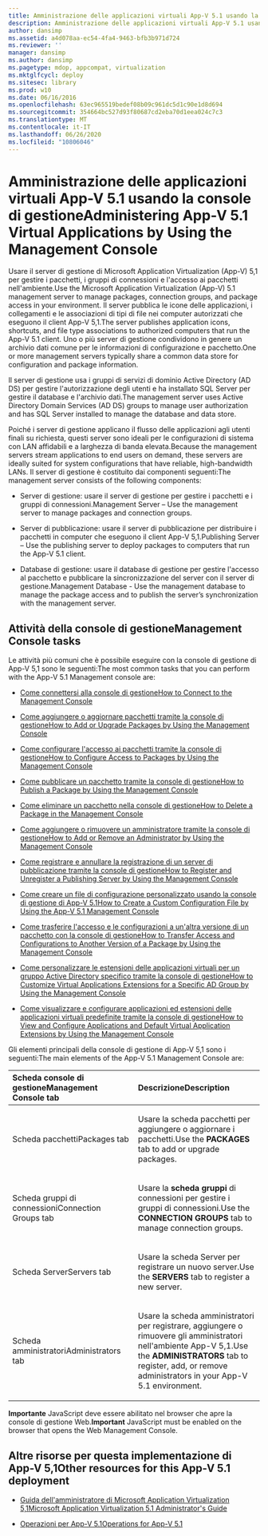 ```yaml
---
title: Amministrazione delle applicazioni virtuali App-V 5.1 usando la console di gestione
description: Amministrazione delle applicazioni virtuali App-V 5.1 usando la console di gestione
author: dansimp
ms.assetid: a4d078aa-ec54-4fa4-9463-bfb3b971d724
ms.reviewer: ''
manager: dansimp
ms.author: dansimp
ms.pagetype: mdop, appcompat, virtualization
ms.mktglfcycl: deploy
ms.sitesec: library
ms.prod: w10
ms.date: 06/16/2016
ms.openlocfilehash: 63ec965519bedef08b09c961dc5d1c90e1d8d694
ms.sourcegitcommit: 354664bc527d93f80687cd2eba70d1eea024c7c3
ms.translationtype: MT
ms.contentlocale: it-IT
ms.lasthandoff: 06/26/2020
ms.locfileid: "10806046"
---
```

# <span data-ttu-id="cd876-103">Amministrazione delle applicazioni virtuali App-V 5.1 usando la console di gestione</span><span class="sxs-lookup"><span data-stu-id="cd876-103">Administering App-V 5.1 Virtual Applications by Using the Management Console</span></span>


<span data-ttu-id="cd876-104">Usare il server di gestione di Microsoft Application Virtualization (App-V) 5,1 per gestire i pacchetti, i gruppi di connessioni e l'accesso ai pacchetti nell'ambiente.</span><span class="sxs-lookup"><span data-stu-id="cd876-104">Use the Microsoft Application Virtualization (App-V) 5.1 management server to manage packages, connection groups, and package access in your environment.</span></span> <span data-ttu-id="cd876-105">Il server pubblica le icone delle applicazioni, i collegamenti e le associazioni di tipi di file nei computer autorizzati che eseguono il client App-V 5,1.</span><span class="sxs-lookup"><span data-stu-id="cd876-105">The server publishes application icons, shortcuts, and file type associations to authorized computers that run the App-V 5.1 client.</span></span> <span data-ttu-id="cd876-106">Uno o più server di gestione condividono in genere un archivio dati comune per le informazioni di configurazione e pacchetto.</span><span class="sxs-lookup"><span data-stu-id="cd876-106">One or more management servers typically share a common data store for configuration and package information.</span></span>

<span data-ttu-id="cd876-107">Il server di gestione usa i gruppi di servizi di dominio Active Directory (AD DS) per gestire l'autorizzazione degli utenti e ha installato SQL Server per gestire il database e l'archivio dati.</span><span class="sxs-lookup"><span data-stu-id="cd876-107">The management server uses Active Directory Domain Services (AD DS) groups to manage user authorization and has SQL Server installed to manage the database and data store.</span></span>

<span data-ttu-id="cd876-108">Poiché i server di gestione applicano il flusso delle applicazioni agli utenti finali su richiesta, questi server sono ideali per le configurazioni di sistema con LAN affidabili e a larghezza di banda elevata.</span><span class="sxs-lookup"><span data-stu-id="cd876-108">Because the management servers stream applications to end users on demand, these servers are ideally suited for system configurations that have reliable, high-bandwidth LANs.</span></span> <span data-ttu-id="cd876-109">Il server di gestione è costituito dai componenti seguenti:</span><span class="sxs-lookup"><span data-stu-id="cd876-109">The management server consists of the following components:</span></span>

-   <span data-ttu-id="cd876-110">Server di gestione: usare il server di gestione per gestire i pacchetti e i gruppi di connessioni.</span><span class="sxs-lookup"><span data-stu-id="cd876-110">Management Server – Use the management server to manage packages and connection groups.</span></span>

-   <span data-ttu-id="cd876-111">Server di pubblicazione: usare il server di pubblicazione per distribuire i pacchetti in computer che eseguono il client App-V 5,1.</span><span class="sxs-lookup"><span data-stu-id="cd876-111">Publishing Server – Use the publishing server to deploy packages to computers that run the App-V 5.1 client.</span></span>

-   <span data-ttu-id="cd876-112">Database di gestione: usare il database di gestione per gestire l'accesso al pacchetto e pubblicare la sincronizzazione del server con il server di gestione.</span><span class="sxs-lookup"><span data-stu-id="cd876-112">Management Database - Use the management database to manage the package access and to publish the server’s synchronization with the management server.</span></span>

## <span data-ttu-id="cd876-113">Attività della console di gestione</span><span class="sxs-lookup"><span data-stu-id="cd876-113">Management Console tasks</span></span>


<span data-ttu-id="cd876-114">Le attività più comuni che è possibile eseguire con la console di gestione di App-V 5,1 sono le seguenti:</span><span class="sxs-lookup"><span data-stu-id="cd876-114">The most common tasks that you can perform with the App-V 5.1 Management console are:</span></span>

-   [<span data-ttu-id="cd876-115">Come connettersi alla console di gestione</span><span class="sxs-lookup"><span data-stu-id="cd876-115">How to Connect to the Management Console</span></span>](how-to-connect-to-the-management-console-51.md)

-   [<span data-ttu-id="cd876-116">Come aggiungere o aggiornare pacchetti tramite la console di gestione</span><span class="sxs-lookup"><span data-stu-id="cd876-116">How to Add or Upgrade Packages by Using the Management Console</span></span>](how-to-add-or-upgrade-packages-by-using-the-management-console-51-gb18030.md)

-   [<span data-ttu-id="cd876-117">Come configurare l'accesso ai pacchetti tramite la console di gestione</span><span class="sxs-lookup"><span data-stu-id="cd876-117">How to Configure Access to Packages by Using the Management Console</span></span>](how-to-configure-access-to-packages-by-using-the-management-console-51.md)

-   [<span data-ttu-id="cd876-118">Come pubblicare un pacchetto tramite la console di gestione</span><span class="sxs-lookup"><span data-stu-id="cd876-118">How to Publish a Package by Using the Management Console</span></span>](how-to-publish-a-package-by-using-the-management-console-51.md)

-   [<span data-ttu-id="cd876-119">Come eliminare un pacchetto nella console di gestione</span><span class="sxs-lookup"><span data-stu-id="cd876-119">How to Delete a Package in the Management Console</span></span>](how-to-delete-a-package-in-the-management-console-51.md)

-   [<span data-ttu-id="cd876-120">Come aggiungere o rimuovere un amministratore tramite la console di gestione</span><span class="sxs-lookup"><span data-stu-id="cd876-120">How to Add or Remove an Administrator by Using the Management Console</span></span>](how-to-add-or-remove-an-administrator-by-using-the-management-console51.md)

-   [<span data-ttu-id="cd876-121">Come registrare e annullare la registrazione di un server di pubblicazione tramite la console di gestione</span><span class="sxs-lookup"><span data-stu-id="cd876-121">How to Register and Unregister a Publishing Server by Using the Management Console</span></span>](how-to-register-and-unregister-a-publishing-server-by-using-the-management-console51.md)

-   [<span data-ttu-id="cd876-122">Come creare un file di configurazione personalizzato usando la console di gestione di App-V 5.1</span><span class="sxs-lookup"><span data-stu-id="cd876-122">How to Create a Custom Configuration File by Using the App-V 5.1 Management Console</span></span>](how-to-create-a-custom-configuration-file-by-using-the-app-v-51-management-console.md)

-   [<span data-ttu-id="cd876-123">Come trasferire l'accesso e le configurazioni a un'altra versione di un pacchetto con la console di gestione</span><span class="sxs-lookup"><span data-stu-id="cd876-123">How to Transfer Access and Configurations to Another Version of a Package by Using the Management Console</span></span>](how-to-transfer-access-and-configurations-to-another-version-of-a-package-by-using-the-management-console51.md)

-   [<span data-ttu-id="cd876-124">Come personalizzare le estensioni delle applicazioni virtuali per un gruppo Active Directory specifico tramite la console di gestione</span><span class="sxs-lookup"><span data-stu-id="cd876-124">How to Customize Virtual Applications Extensions for a Specific AD Group by Using the Management Console</span></span>](how-to-customize-virtual-applications-extensions-for-a-specific-ad-group-by-using-the-management-console51.md)

-   [<span data-ttu-id="cd876-125">Come visualizzare e configurare applicazioni ed estensioni delle applicazioni virtuali predefinite tramite la console di gestione</span><span class="sxs-lookup"><span data-stu-id="cd876-125">How to View and Configure Applications and Default Virtual Application Extensions by Using the Management Console</span></span>](how-to-view-and-configure-applications-and-default-virtual-application-extensions-by-using-the-management-console-beta.md)

<span data-ttu-id="cd876-126">Gli elementi principali della console di gestione di App-V 5,1 sono i seguenti:</span><span class="sxs-lookup"><span data-stu-id="cd876-126">The main elements of the App-V 5.1 Management Console are:</span></span>

<table>
<colgroup>
<col width="50%" />
<col width="50%" />
</colgroup>
<thead>
<tr class="header">
<th align="left"><span data-ttu-id="cd876-127">Scheda console di gestione</span><span class="sxs-lookup"><span data-stu-id="cd876-127">Management Console tab</span></span></th>
<th align="left"><span data-ttu-id="cd876-128">Descrizione</span><span class="sxs-lookup"><span data-stu-id="cd876-128">Description</span></span></th>
</tr>
</thead>
<tbody>
<tr class="odd">
<td align="left"><p><span data-ttu-id="cd876-129">Scheda pacchetti</span><span class="sxs-lookup"><span data-stu-id="cd876-129">Packages tab</span></span></p></td>
<td align="left"><p><span data-ttu-id="cd876-130">Usare la <strong> </strong> scheda pacchetti per aggiungere o aggiornare i pacchetti.</span><span class="sxs-lookup"><span data-stu-id="cd876-130">Use the <strong>PACKAGES</strong> tab to add or upgrade packages.</span></span></p></td>
</tr>
<tr class="even">
<td align="left"><p><span data-ttu-id="cd876-131">Scheda gruppi di connessioni</span><span class="sxs-lookup"><span data-stu-id="cd876-131">Connection Groups tab</span></span></p></td>
<td align="left"><p><span data-ttu-id="cd876-132">Usare la <strong> scheda gruppi </strong> di connessioni per gestire i gruppi di connessioni.</span><span class="sxs-lookup"><span data-stu-id="cd876-132">Use the <strong>CONNECTION GROUPS</strong> tab to manage connection groups.</span></span></p></td>
</tr>
<tr class="odd">
<td align="left"><p><span data-ttu-id="cd876-133">Scheda Server</span><span class="sxs-lookup"><span data-stu-id="cd876-133">Servers tab</span></span></p></td>
<td align="left"><p><span data-ttu-id="cd876-134">Usare la <strong> </strong> scheda Server per registrare un nuovo server.</span><span class="sxs-lookup"><span data-stu-id="cd876-134">Use the <strong>SERVERS</strong> tab to register a new server.</span></span></p></td>
</tr>
<tr class="even">
<td align="left"><p><span data-ttu-id="cd876-135">Scheda amministratori</span><span class="sxs-lookup"><span data-stu-id="cd876-135">Administrators tab</span></span></p></td>
<td align="left"><p><span data-ttu-id="cd876-136">Usare la <strong> </strong> scheda amministratori per registrare, aggiungere o rimuovere gli amministratori nell'ambiente App-V 5,1.</span><span class="sxs-lookup"><span data-stu-id="cd876-136">Use the <strong>ADMINISTRATORS</strong> tab to register, add, or remove administrators in your App-V 5.1 environment.</span></span></p></td>
</tr>
</tbody>
</table>

 

<span data-ttu-id="cd876-137">**Importante**  JavaScript deve essere abilitato nel browser che apre la console di gestione Web.</span><span class="sxs-lookup"><span data-stu-id="cd876-137">**Important** JavaScript must be enabled on the browser that opens the Web Management Console.</span></span>

 






## <a href="" id="other-resources-for-this-app-v-5-1-deployment-"></a><span data-ttu-id="cd876-138">Altre risorse per questa implementazione di App-V 5,1</span><span class="sxs-lookup"><span data-stu-id="cd876-138">Other resources for this App-V 5.1 deployment</span></span>


-   [<span data-ttu-id="cd876-139">Guida dell'amministratore di Microsoft Application Virtualization 5,1</span><span class="sxs-lookup"><span data-stu-id="cd876-139">Microsoft Application Virtualization 5.1 Administrator's Guide</span></span>](microsoft-application-virtualization-51-administrators-guide.md)

-   [<span data-ttu-id="cd876-140">Operazioni per App-V 5.1</span><span class="sxs-lookup"><span data-stu-id="cd876-140">Operations for App-V 5.1</span></span>](operations-for-app-v-51.md)

 

 





